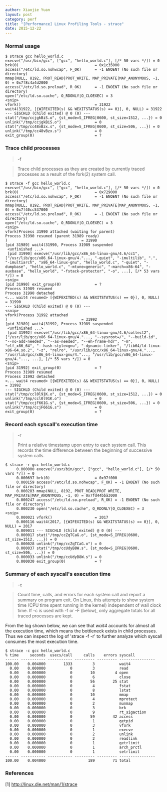 ```yaml
---
author: Xiaojie Yuan
layout: post
category: perf
title: "[Performance] Linux Profiling Tools - strace"
date: 2015-12-22
---
```


### Normal usage

```
$ strace gcc hello_world.c
execve("/usr/bin/gcc", ["gcc", "hello_world.c"], [/* 50 vars */]) = 0
brk(0)                                  = 0x1c35000
access("/etc/ld.so.nohwcap", F_OK)      = -1 ENOENT (No such file or directory)
mmap(NULL, 8192, PROT_READ|PROT_WRITE, MAP_PRIVATE|MAP_ANONYMOUS, -1, 0) = 0x7f8c4a4d2000
access("/etc/ld.so.preload", R_OK)      = -1 ENOENT (No such file or directory)
open("/etc/ld.so.cache", O_RDONLY|O_CLOEXEC) = 3
<snip>
vfork()                                 = 31922
wait4(31922, [{WIFEXITED(s) && WEXITSTATUS(s) == 0}], 0, NULL) = 31922
--- SIGCHLD (Child exited) @ 0 (0) ---
stat("/tmp/ccjgkBiS.o", {st_mode=S_IFREG|0600, st_size=1512, ...}) = 0
unlink("/tmp/ccjgkBiS.o")               = 0
stat("/tmp/cc48vBzx.s", {st_mode=S_IFREG|0600, st_size=506, ...}) = 0
unlink("/tmp/cc48vBzx.s")               = 0
exit_group(0)                           = ?
```

### Trace child processes

> -f

> Trace child processes as they are created by currently traced processes as a result of the fork(2) system call.

```
$ strace -f gcc hello_world.c
execve("/usr/bin/gcc", ["gcc", "hello_world.c"], [/* 50 vars */]) = 0
brk(0)                                  = 0x729000
access("/etc/ld.so.nohwcap", F_OK)      = -1 ENOENT (No such file or directory)
mmap(NULL, 8192, PROT_READ|PROT_WRITE, MAP_PRIVATE|MAP_ANONYMOUS, -1, 0) = 0x7f40cc537000
access("/etc/ld.so.preload", R_OK)      = -1 ENOENT (No such file or directory)
open("/etc/ld.so.cache", O_RDONLY|O_CLOEXEC) = 3
<snip>
vfork(Process 31990 attached (waiting for parent)
Process 31990 resumed (parent 31989 ready)
)                                 = 31990
[pid 31989] wait4(31990, Process 31989 suspended
 <unfinished ...>
 [pid 31990] execve("/usr/lib/gcc/x86_64-linux-gnu/4.6/cc1", ["/usr/lib/gcc/x86_64-linux-gnu/4."..., "-quiet", "-imultilib", ".", "-imultiarch", "x86_64-linux-gnu", "hello_world.c", "-quiet", "-dumpbase", "hello_world.c", "-mtune=generic", "-march=x86-64", "-auxbase", "hello_world", "-fstack-protector", "-o", ...], [/* 53 vars */]) = 0
<snip>
[pid 31990] exit_group(0)               = ?
Process 31989 resumed
Process 31990 detached
<... wait4 resumed> [{WIFEXITED(s) && WEXITSTATUS(s) == 0}], 0, NULL) = 31990
--- SIGCHLD (Child exited) @ 0 (0) ---
<snip>
vfork(Process 31992 attached
)                                 = 31992
[pid 31989] wait4(31992, Process 31989 suspended
 <unfinished ...>
 [pid 31992] execve("/usr/lib/gcc/x86_64-linux-gnu/4.6/collect2", ["/usr/lib/gcc/x86_64-linux-gnu/4."..., "--sysroot=/", "--build-id", "--no-add-needed", "--as-needed", "--eh-frame-hdr", "-m", "elf_x86_64", "--hash-style=gnu", "-dynamic-linker", "/lib64/ld-linux-x86-64.so.2", "-z", "relro", "/usr/lib/gcc/x86_64-linux-gnu/4."..., "/usr/lib/gcc/x86_64-linux-gnu/4."..., "/usr/lib/gcc/x86_64-linux-gnu/4."..., ...], [/* 55 vars */]) = 0
<snip>
[pid 31992] exit_group(0)               = ?
Process 31989 resumed
Process 31992 detached
<... wait4 resumed> [{WIFEXITED(s) && WEXITSTATUS(s) == 0}], 0, NULL) = 31992
--- SIGCHLD (Child exited) @ 0 (0) ---
stat("/tmp/ccl0l91K.o", {st_mode=S_IFREG|0600, st_size=1512, ...}) = 0
unlink("/tmp/ccl0l91K.o")               = 0
stat("/tmp/ccjF661G.s", {st_mode=S_IFREG|0600, st_size=506, ...}) = 0
unlink("/tmp/ccjF661G.s")               = 0
exit_group(0)                           = ?

```

### Record each syscall's execution time

> -r
>
> Print a relative timestamp upon entry to each system call. This records the time difference between the beginning of successive system calls.

```
$ strace -r gcc hello_world.c
     0.000000 execve("/usr/bin/gcc", ["gcc", "hello_world.c"], [/* 50 vars */]) = 0
     0.000697 brk(0)                    = 0x97f000
     0.000159 access("/etc/ld.so.nohwcap", F_OK) = -1 ENOENT (No such file or directory)
     0.000283 mmap(NULL, 8192, PROT_READ|PROT_WRITE, MAP_PRIVATE|MAP_ANONYMOUS, -1, 0) = 0x7fd44bba3000
     0.000247 access("/etc/ld.so.preload", R_OK) = -1 ENOENT (No such file or directory)
     0.000230 open("/etc/ld.so.cache", O_RDONLY|O_CLOEXEC) = 3
<snip>
     0.000021 vfork()                   = 2017
     0.000116 wait4(2017, [{WIFEXITED(s) && WEXITSTATUS(s) == 0}], 0, NULL) = 2017
     0.009011 --- SIGCHLD (Child exited) @ 0 (0) ---
     0.000017 stat("/tmp/ccZqTCaG.o", {st_mode=S_IFREG|0600, st_size=1512, ...}) = 0
     0.000028 unlink("/tmp/ccZqTCaG.o") = 0
     0.000037 stat("/tmp/ccUdyB8W.s", {st_mode=S_IFREG|0600, st_size=506, ...}) = 0
     0.000033 unlink("/tmp/ccUdyB8W.s") = 0
     0.000030 exit_group(0)             = ?
```

### Summary of each syscall's execution time

> -c

> Count time, calls, and errors for each system call and report a summary on program exit. On Linux, this attempts to show system time (CPU time spent running in the kernel) independent of wall clock time. If -c is used with -f or -F (below), only aggregate totals for all traced processes are kept.

From the log shown below, we can see that _wait4_ accounts for almost all the execution time, which means the bottleneck exists in child processes.  
Thus we can inspect the log of 'strace -f -r' to further analyze which syscall consumes the most execution time.

```
$ strace -c gcc hello_world.c
% time     seconds  usecs/call     calls    errors syscall
------ ----------- ----------- --------- --------- ----------------
100.00    0.004000        1333         3           wait4
  0.00    0.000000           0         3           read
  0.00    0.000000           0        10         4 open
  0.00    0.000000           0         6           close
  0.00    0.000000           0        56        25 stat
  0.00    0.000000           0         4           fstat
  0.00    0.000000           0         8           lstat
  0.00    0.000000           0        10           mmap
  0.00    0.000000           0         4           mprotect
  0.00    0.000000           0         2           munmap
  0.00    0.000000           0         3           brk
  0.00    0.000000           0         9           rt_sigaction
  0.00    0.000000           0        59        42 access
  0.00    0.000000           0         1           getpid
  0.00    0.000000           0         3           vfork
  0.00    0.000000           0         1           execve
  0.00    0.000000           0         2           unlink
  0.00    0.000000           0         2           readlink
  0.00    0.000000           0         1           getrlimit
  0.00    0.000000           0         1           arch_prctl
  0.00    0.000000           0         1           setrlimit
------ ----------- ----------- --------- --------- ----------------
100.00    0.004000                   189        71 total
```

### References
[1] <http://linux.die.net/man/1/strace>
